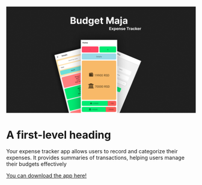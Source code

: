 ![promoImage](https://github.com/ve001/BudgetMaja/blob/322ccd749309e4b6281be13492792fb69cf862a6/main%20image.png)

# A first-level heading
Your expense tracker app allows users to record and categorize their expenses. 
It provides summaries of transactions, helping users manage their budgets effectively

[You can download the app here!](https://github.com/ve001/BudgetMaja/releases/download/1.0.0/BudgetMaja.apk)
